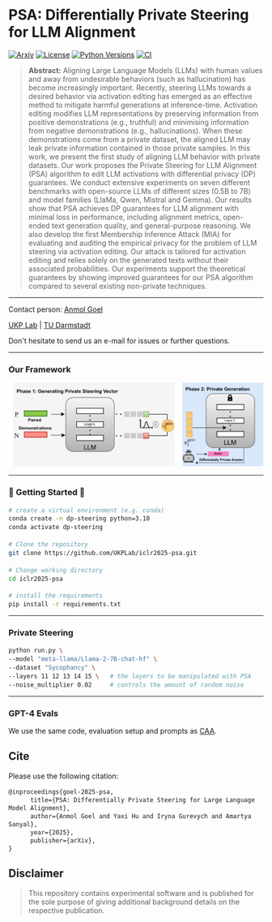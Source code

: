 # PSA: Differentially Private Steering for LLM Alignment

[![Arxiv](https://img.shields.io/badge/Arxiv-YYMM.NNNNN-red?style=flat-square&logo=arxiv&logoColor=white)](https://put-here-your-paper.com)
[![License](https://img.shields.io/github/license/UKPLab/POATE-attack)](https://opensource.org/licenses/Apache-2.0)
[![Python Versions](https://img.shields.io/badge/Python-3.10-blue.svg?style=flat&logo=python&logoColor=white)](https://www.python.org/)
[![CI](https://github.com/UKPLab/iclr2025-psa/actions/workflows/main.yml/badge.svg)](https://github.com/UKPLab/iclr2025-psa/actions/workflows/main.yml)

> **Abstract:**
> Aligning Large Language Models (LLMs) with human values and away from undesirable behaviors (such as hallucination) has become increasingly important. 
> Recently, steering LLMs towards a desired behavior via activation editing has emerged as an effective method to mitigate harmful  generations at inference-time. 
> Activation editing modifies LLM representations by preserving information from positive demonstrations (e.g., truthful) and minimising information from negative demonstrations (e.g., hallucinations). 
> When these demonstrations come from a private dataset, the aligned LLM may leak private information contained in those private samples. 
> In this work, we present the first study of aligning LLM behavior with private datasets. 
> Our work proposes the Private Steering for LLM Alignment (PSA) algorithm to edit LLM activations with differential privacy (DP) guarantees. 
> We conduct extensive experiments on seven different benchmarks with open-source LLMs of different sizes (0.5B to 7B) and model families (LlaMa, Qwen, Mistral and Gemma). 
> Our results show that PSA achieves DP guarantees for LLM alignment with minimal loss in performance, including alignment metrics, open-ended text generation quality, and general-purpose reasoning. 
> We also develop the first Membership Inference Attack (MIA) for evaluating and auditing the empirical privacy for the problem of LLM steering via activation editing. 
> Our attack is tailored for activation editing and relies solely on the generated texts without their associated probabilities. 
> Our experiments support the theoretical guarantees by showing improved guarantees for our PSA algorithm compared to several existing non-private techniques.
---
Contact person: [Anmol Goel](mailto:anmol.goel@tu-darmstadt.de) 

[UKP Lab](https://www.ukp.tu-darmstadt.de/) | [TU Darmstadt](https://www.tu-darmstadt.de/
)

Don't hesitate to send us an e-mail for issues or further questions.

---

### Our Framework
![PSA Framework](./psa_diag.jpg)

---

### :rocket: Getting Started :rocket:

```bash
# create a virtual environment (e.g. conda)
conda create -n dp-steering python=3.10
conda activate dp-steering

# Clone the repository
git clone https://github.com/UKPLab/iclr2025-psa.git

# Change working directory
cd iclr2025-psa

# install the requirements
pip install -r requirements.txt
```

---

### Private Steering

```bash
python run.py \
--model "meta-llama/Llama-2-7B-chat-hf" \
--dataset "Sycophancy" \
--layers 11 12 13 14 15 \   # the layers to be manipulated with PSA
--noise_multiplier 0.02     # controls the amount of random noise 
```

---

### GPT-4 Evals

We use the same code, evaluation setup and prompts as [CAA](https://github.com/nrimsky/CAA).


## Cite

Please use the following citation:

```
@inproceedings{goel-2025-psa,
      title={PSA: Differentially Private Steering for Large Language Model Alignment}, 
      author={Anmol Goel and Yaxi Hu and Iryna Gurevych and Amartya Sanyal},
      year={2025},
      publisher={arXiv}, 
}
```

## Disclaimer

> This repository contains experimental software and is published for the sole purpose of giving additional background details on the respective publication. 